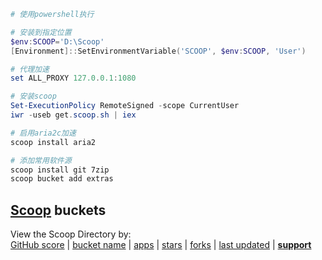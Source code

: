 ```powershell
# 使用powershell执行

# 安装到指定位置
$env:SCOOP='D:\Scoop'
[Environment]::SetEnvironmentVariable('SCOOP', $env:SCOOP, 'User')

# 代理加速
set ALL_PROXY 127.0.0.1:1080

# 安装scoop
Set-ExecutionPolicy RemoteSigned -scope CurrentUser
iwr -useb get.scoop.sh | iex

# 启用aria2c加速
scoop install aria2

# 添加常用软件源
scoop install git 7zip
scoop bucket add extras
```

## [Scoop](https://scoop.sh/) buckets
View the Scoop Directory by:  
[GitHub score](https://github.com/rasa/scoop-directory/blob/master/by-score.md)
| [bucket name](https://github.com/rasa/scoop-directory/blob/master/by-bucket.md)
| [apps](https://github.com/rasa/scoop-directory/blob/master/by-apps.md)
| [stars](https://github.com/rasa/scoop-directory/blob/master/by-stars.md)
| [forks](https://github.com/rasa/scoop-directory/blob/master/by-forks.md)
| [last updated](https://github.com/rasa/scoop-directory/blob/master/by-date-updated.md)
| **[support](bucket.md)**

